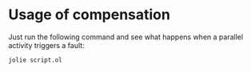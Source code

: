 # Usage of compensation

Just run the following command and see what happens when a parallel activity triggers a fault:

`jolie script.ol`
